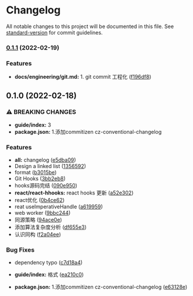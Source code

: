 # Changelog

All notable changes to this project will be documented in this file. See [standard-version](https://github.com/conventional-changelog/standard-version) for commit guidelines.

### [0.1.1](https://github.com/hejialianghe/Senior-FrontEnd/compare/v0.1.0...v0.1.1) (2022-02-19)


### Features

* **docs/engineering/git.md:** 1. git commit 工程化 ([f196df8](https://github.com/hejialianghe/Senior-FrontEnd/commit/f196df8c0095f1e10d322862f732bbb1e89d59d8))

## 0.1.0 (2022-02-18)


### ⚠ BREAKING CHANGES

* **guide/index:** 3
* **package.json:** 1.添加commitizen cz-conventional-changelog

### Features

* **all:** changelog ([e5dba09](https://github.com/hejialianghe/Senior-FrontEnd/commit/e5dba0924b7b20cf401647995e14c7f6ee422ea5))
* Design a linked list ([1356592](https://github.com/hejialianghe/Senior-FrontEnd/commit/13565921daa9bf22877f0ec1bce29d2f2a7ce497))
* format ([b3015be](https://github.com/hejialianghe/Senior-FrontEnd/commit/b3015beef8a250d43e8006f63b39cebabd6da881))
* Git Hooks ([3bb2eb8](https://github.com/hejialianghe/Senior-FrontEnd/commit/3bb2eb8430550266608dcc9803e1317ea9038cce))
* hooks源码完结 ([090e950](https://github.com/hejialianghe/Senior-FrontEnd/commit/090e9507acf5f9ca115938b5aafb77791229ebb5))
* **react/react-hhooks:** react hooks 更新 ([a52e302](https://github.com/hejialianghe/Senior-FrontEnd/commit/a52e30265276b1e4d75bc28958cfa1d46ae7634f))
* react优化 ([0b4ce62](https://github.com/hejialianghe/Senior-FrontEnd/commit/0b4ce624cbc0ef133fddbc416fd6799ee9e679fe))
* reat useImperativeHandle ([a619959](https://github.com/hejialianghe/Senior-FrontEnd/commit/a61995976cd0f6fb950806bcc7db71464a4637d8))
* web worker ([9bbc244](https://github.com/hejialianghe/Senior-FrontEnd/commit/9bbc24492a502b897903ffcc8a0bfaab3b583a04))
* 同源策略 ([94ace0e](https://github.com/hejialianghe/Senior-FrontEnd/commit/94ace0eb9ec9a2405ffdedc48f1e377345b3f5e3))
* 添加算法复杂度分析 ([df655e3](https://github.com/hejialianghe/Senior-FrontEnd/commit/df655e34a4fc7dd3c486d046c1e6a852163b147f))
* 认识同构 ([f2a04ee](https://github.com/hejialianghe/Senior-FrontEnd/commit/f2a04ee09e5afde772ef8e6ca6db0ba073da6a4c))


### Bug Fixes

* dependency typo ([c7d18a4](https://github.com/hejialianghe/Senior-FrontEnd/commit/c7d18a48df41dd25810c40afb1664c0caefa3a36))
* **guide/index:** 格式 ([ea210c0](https://github.com/hejialianghe/Senior-FrontEnd/commit/ea210c05654859a7d8d8bdfa125ca347c69f5f75))


* **package.json:** 1.添加commitizen cz-conventional-changelog ([e63128e](https://github.com/hejialianghe/Senior-FrontEnd/commit/e63128ebb7f6b4fd15afec073105284676ae244f))
